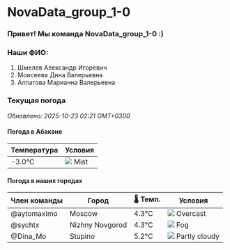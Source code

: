 # NovaData_group_1-0
### Привет! Мы команда NovaData_group_1-0 :)

### Наши ФИО:
1. Шмелев Александр Игоревич
2. Моисеева Дина Валерьевна
3. Алпатова Марианна Валерьевна

### Текущая погода
<!-- WEATHER:START -->
_Обновлено: 2025-10-23 02:21 GMT+0300_

#### Погода в Абакане

| Температура | Условия |
|-------------|----------|
| -3.0°C     | ![](https://cdn.weatherapi.com/weather/64x64/night/143.png) Mist |

#### Погода в наших городах

| Член команды  | Город               | 🌡️ Темп.  | Условия          |
|---------------|---------------------|-----------|--------------------|
| @aytomaximo    | Moscow              |    4.3°C | ![](https://cdn.weatherapi.com/weather/64x64/night/122.png) Overcast     |
| @sychtx        | Nizhny Novgorod     |    4.3°C | ![](https://cdn.weatherapi.com/weather/64x64/night/248.png) Fog          |
| @Dina_Mo       | Stupino             |    5.2°C | ![](https://cdn.weatherapi.com/weather/64x64/night/116.png) Partly cloudy |

<!-- WEATHER:END -->
